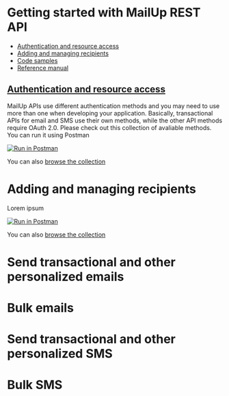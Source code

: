 # Getting started with MailUp REST API
* [Authentication and resource access](#auth)
* [Adding and managing recipients](#recipients)
* [Code samples](#samples)
* [Reference manual](#confluence)


## [Authentication and resource access](auth)
MailUp APIs use different authentication methods and you may need to use more than one when developing your application. 
Basically, transactional APIs for email and SMS use their own methods, while the other API methods require OAuth 2.0. Please check out this collection of avaliable methods. You can run it using Postman

[![Run in Postman](https://run.pstmn.io/button.svg)](https://app.getpostman.com/run-collection/49dafc76c63218426551)

You can also [browse the collection](https://documenter.getpostman.com/view/1277067/mailup-authentication/2PNCsE)

# Adding and managing recipients
Lorem ipsum

[![Run in Postman](https://run.pstmn.io/button.svg)](https://app.getpostman.com/run-collection/49dafc76c63218426551)

You can also [browse the collection](https://documenter.getpostman.com/view/1277067/mailup-authentication/2PNCsE)


# Send transactional and other personalized emails


# Bulk emails

# Send transactional and other personalized SMS


# Bulk SMS


